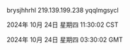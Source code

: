 brysjhhrhl 219.139.199.238 yqqlmgsycl

2024年 10月 24日 星期四 11:30:02 CST

2024年 10月 24日 星期四 03:30:02 GMT
